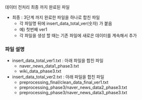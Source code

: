 데이터 전처리 최종 까지 완료된 파일

+ 최종 : 3단계 까지 완료한 파일을 하나로 합친 파일
    + 각 파일명 뒤에 insert_data_total_ver(숫자) 가 붙음
    + 예) 첫번째 ver1
    + 각 파일을 생성 할 때는 기존 파일에 새로은 데이터를 계속해서 추가
    
### 파일 설명
+ insert_data_total_ver1.txt : 아래 파일을 합친 파일
    + naver_news_data1_phase3.txt 
    + wiki_data_phase3.txt
+ insert_data_total_ver2.txt : 아래 파일을 합친 파일
    + preprocessing_final/clean_data_final_ver1.txt
    + preprocessing_phase3/naver_news_data2_phase3.txt
    + preprocessing_phase3/naver_news_data3_phase3.txt
